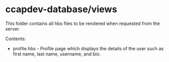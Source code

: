# ccapdev-database/views

This folder contains all hbs files to be rendered when requested from the server.

Contents:
- profile.hbs - Profile page which displays the details of the user such as first name, last name, username, and bio.
